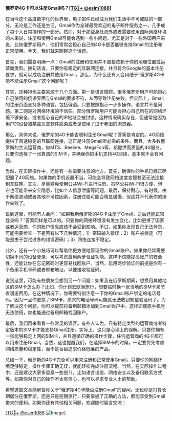 **俄罗斯4G卡可以注册Gmail吗？[[TG💪+ @esim1088](https://t.me/s/esim1088)]**

在当今这个高度数字化的世界里，电子邮件已经成为我们生活中不可或缺的一部分。无论是工作还是生活，Gmail作为全球最受欢迎的电子邮件服务之一，几乎成了每个人日常操作的一部分。然而，对于那些身处海外或者需要使用国际网络环境的人来说，注册和使用Gmail可能会遇到一些小问题。尤其是对于一些外国用户来说，比如俄罗斯用户，他们常常会担心自己的4G卡是否能够支持Gmail的注册和正常使用。今天，我们就来聊聊这个话题。

首先，我们需要明确一点：Gmail的注册和使用并不直接依赖于你的地理位置或运营商类型。换句话说，只要你有稳定的互联网连接，并且符合Google的基本注册要求，就可以成功注册并使用Gmail。那么，为什么还有人会纠结于“俄罗斯4G卡能不能注册Gmail”这个问题呢？

其实，这种担忧主要来源于几个方面。第一是语言障碍。很多俄罗斯用户可能担心自己使用的俄语界面与Gmail的要求不符，从而导致注册失败。但实际上，Gmail的注册页面支持多种语言，包括俄语。只要按照指示一步步操作，语言并不是问题。第二则是对网络环境的不信任。部分俄罗斯用户可能会担心自己所在的网络环境不够安全，或者担心自己的IP地址会被封锁。这种情况确实存在，但通常是因为用户的设备被某些恶意软件感染或者是使用了过于老旧的浏览器。

那么，具体来说，俄罗斯的4G卡能否顺利注册Gmail呢？答案是肯定的。4G网络提供了高速稳定的互联网连接，这正是注册Gmail所必需的条件。而且，大多数俄罗斯的主流运营商，如MTS、Beeline、MegaFon等，都提供高质量的4G服务。只要你选择了一张靠谱的SIM卡，并确保你的手机支持4G网络，基本就不会有问题。

当然，在实际操作中，还是有一些需要注意的地方。首先，确保你的手机已经正确配置了4G网络。如果你的手机设置不当，可能会导致网络速度变慢甚至无法连接到互联网。其次，尽量避免使用公共Wi-Fi进行注册。虽然公共Wi-Fi很方便，但它也可能带来安全隐患，比如个人信息泄露等问题。最后，保持耐心。有时候，由于网络波动或者其他不可控因素，注册过程可能会稍显缓慢，但这并不代表你的操作失败了。

说到这里，可能有人会问：“如果我用俄罗斯的4G卡注册了Gmail，之后还能正常登录吗？”答案同样是可以的。只要你的网络环境没有发生变化，比如更换了国家或者运营商，你的账户信息应该不会受到影响。不过，如果你发现自己无法登录，可能需要检查一下是否有以下几种情况：1）密码输入错误；2）账户被锁定（可能是由于尝试过多的错误密码）；3）网络连接不稳定。

此外，还有一个小技巧可以帮助你更方便地管理你的Gmail账户。如果你经常需要切换不同的设备登录，可以考虑启用两步验证功能。这样不仅能提高账户的安全性，还能让你在忘记密码时更容易找回账户。当然，启用两步验证的前提是你有一个备用手机号码或者邮箱地址，以便接收验证码。

说到这里，可能有些朋友会想到另一个问题：如果我在俄罗斯期间，想换用其他地区的SIM卡怎么办？比如，你计划去欧洲旅行，想要临时换一张当地的SIM卡来节省漫游费用。在这种情况下，你需要特别注意一下你的Gmail账户绑定的电话号码。因为一旦你更换了SIM卡，原来的电话号码可能就无法收到短信验证码了。为了解决这个问题，你可以提前将备用邮箱添加到Gmail账户中，这样即使原手机号无法使用，你也能通过备用邮箱找回账户。

最后，我们再来看看一些常见的误区。有些人认为，只有特定类型的运营商或者特定版本的SIM卡才能支持Gmail注册。实际上，这只是心理上的误解。只要你拥有一张能够稳定上网的SIM卡，并且遵循正确的操作步骤，任何运营商的4G卡都可以用来注册Gmail。当然，这也提醒我们，在选择SIM卡的时候，一定要优先考虑网络质量和稳定性，而不是盲目追求价格低廉的产品。

总结一下，俄罗斯的4G卡完全可以用来注册和正常使用Gmail。只要你的网络环境足够稳定，操作步骤正确无误，就能轻松完成注册流程。当然，在实际操作过程中，还是建议大家多留意一些细节，比如语言设置、网络安全以及备用联系方式等。如果你对自己的操作不太有信心，也可以寻求专业人士的帮助。

希望这篇文章能解答你关于“俄罗斯4G卡能否注册Gmail”的疑问。无论你是打算长期居住在俄罗斯，还是只是短期旅行，只要掌握了正确的方法，都能享受到Gmail带来的便利。如果你还有其他相关问题，欢迎随时留言交流！

[[TG💪+ @esim1088](https://t.me/s/esim1088) ![Image](https://i.postimg.cc/4NQfJmqS/Snipaste-2025-05-13-00-14-12.png)]